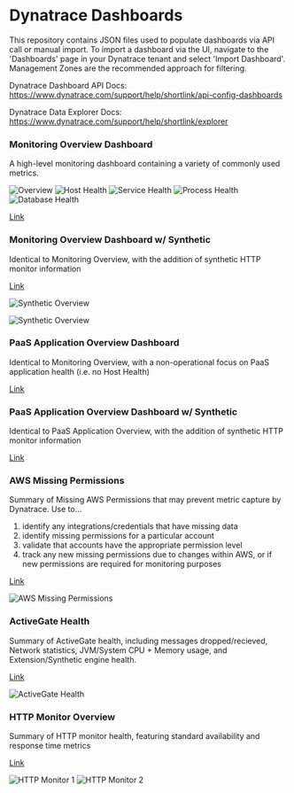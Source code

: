 # Dynatrace Dashboards

This repository contains JSON files used to populate dashboards via API call or manual import. To import a dashboard via the UI, navigate to the 'Dashboards' page in your Dynatrace tenant and select 'Import Dashboard'. Management Zones are the recommended approach for filtering. 

Dynatrace Dashboard API Docs: https://www.dynatrace.com/support/help/shortlink/api-config-dashboards

Dynatrace Data Explorer Docs: https://www.dynatrace.com/support/help/shortlink/explorer


### Monitoring Overview Dashboard

A high-level monitoring dashboard containing a variety of commonly used metrics.

![Overview](https://raw.githubusercontent.com/NathanBullinger/Dynatrace-Dashboards/master/Dashboard%20Images/Header.png)
![Host Health](https://raw.githubusercontent.com/NathanBullinger/Dynatrace-Dashboards/master/Dashboard%20Images/Host%20Health.png)
![Service Health](https://raw.githubusercontent.com/NathanBullinger/Dynatrace-Dashboards/master/Dashboard%20Images/Service%20Health.png)
![Process Health](https://raw.githubusercontent.com/NathanBullinger/Dynatrace-Dashboards/master/Dashboard%20Images/Process%20Health.png)
![Database Health](https://raw.githubusercontent.com/NathanBullinger/Dynatrace-Dashboards/master/Dashboard%20Images/Database%20Health.png)

[Link](https://github.com/NathanBullinger/Dynatrace-Dashboards/blob/master/Dashboard%20JSON%20Files/On-premise%20Application.json)

### Monitoring Overview Dashboard w/ Synthetic

Identical to Monitoring Overview, with the addition of synthetic HTTP monitor information

[Link](https://github.com/NathanBullinger/Dynatrace-Dashboards/blob/master/Dashboard%20JSON%20Files/On-premise%20Application%20with%20HTTP%20monitor.json)

![Synthetic Overview](https://raw.githubusercontent.com/NathanBullinger/Dynatrace-Dashboards/master/Dashboard%20Images/On-prem%20App%20with%20Synthetic%20-%20Overview.png)

![Synthetic Overview](https://raw.githubusercontent.com/NathanBullinger/Dynatrace-Dashboards/master/Dashboard%20Images/On-prem%20App%20with%20Synthetic%20-%20Details.png)

### PaaS Application Overview Dashboard

Identical to Monitoring Overview, with a non-operational focus on PaaS application health (i.e. no Host Health)

[Link](https://github.com/NathanBullinger/Dynatrace-Dashboards/blob/master/Dashboard%20JSON%20Files/PaaS%20Application.json)

### PaaS Application Overview Dashboard w/ Synthetic

Identical to PaaS Application Overview, with the addition of synthetic HTTP monitor information

[Link](https://github.com/NathanBullinger/Dynatrace-Dashboards/blob/master/Dashboard%20JSON%20Files/PaaS%20Application%20with%20HTTP%20Monitor.json)

### AWS Missing Permissions

Summary of Missing AWS Permissions that may prevent metric capture by Dynatrace. Use to...

 1. identify any integrations/credentials that have missing data
 2. identify missing permissions for a particular account
 3. validate that accounts have the appropriate permission level
 4. track any new missing permissions due to changes within AWS, or if new permissions are required for monitoring purposes

[Link](https://github.com/NathanBullinger/Dynatrace-Dashboards/blob/master/Dashboard%20JSON%20Files/AWS%20Missing%20Permissions.json)

![AWS Missing Permissions](https://raw.githubusercontent.com/NathanBullinger/Dynatrace-Dashboards/master/Dashboard%20Images/AWS%20Missing%20Permissions.png)


### ActiveGate Health

Summary of ActiveGate health, including messages dropped/recieved, Network statistics, JVM/System CPU + Memory usage, and Extension/Synthetic engine health. 

[Link](https://github.com/NathanBullinger/Dynatrace-Dashboards/blob/master/Dashboard%20JSON%20Files/ActiveGate%20Health.json)

![ActiveGate Health](https://raw.githubusercontent.com/NathanBullinger/Dynatrace-Dashboards/master/Dashboard%20Images/ActiveGateHealth.png)

### HTTP Monitor Overview

Summary of HTTP monitor health, featuring standard availability and response time metrics

[Link](https://github.com/NathanBullinger/Dynatrace-Dashboards/blob/master/Dashboard%20JSON%20Files/HTTP%20Monitor%20Overview.json)

![HTTP Monitor 1](https://raw.githubusercontent.com/NathanBullinger/Dynatrace-Dashboards/master/Dashboard%20Images/HTTP%20Monitor%20Overview%201.png)
![HTTP Monitor 2](https://raw.githubusercontent.com/NathanBullinger/Dynatrace-Dashboards/master/Dashboard%20Images/HTTP%20Monitor%20Overview%202.png)
